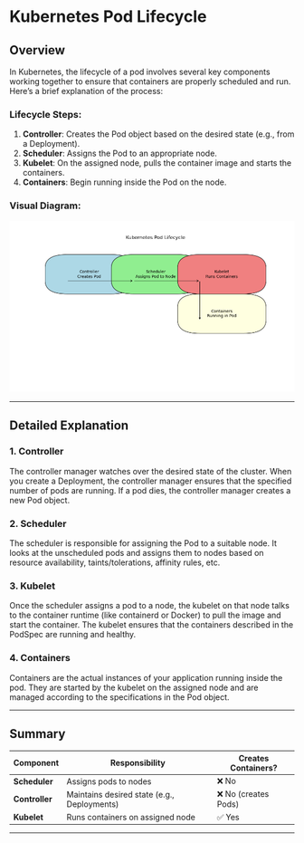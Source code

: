 
# Kubernetes Pod Lifecycle

## Overview
In Kubernetes, the lifecycle of a pod involves several key components working together to ensure that containers are properly scheduled and run. Here’s a brief explanation of the process:

### Lifecycle Steps:
1. **Controller**: Creates the Pod object based on the desired state (e.g., from a Deployment).
2. **Scheduler**: Assigns the Pod to an appropriate node.
3. **Kubelet**: On the assigned node, pulls the container image and starts the containers.
4. **Containers**: Begin running inside the Pod on the node.

### Visual Diagram:
![Kubernetes Pod Lifecycle](images/pod_lifecycle.png)

---

## Detailed Explanation

### 1. Controller
The controller manager watches over the desired state of the cluster. When you create a Deployment, the controller manager ensures that the specified number of pods are running. If a pod dies, the controller manager creates a new Pod object.

### 2. Scheduler
The scheduler is responsible for assigning the Pod to a suitable node. It looks at the unscheduled pods and assigns them to nodes based on resource availability, taints/tolerations, affinity rules, etc.

### 3. Kubelet
Once the scheduler assigns a pod to a node, the kubelet on that node talks to the container runtime (like containerd or Docker) to pull the image and start the container. The kubelet ensures that the containers described in the PodSpec are running and healthy.

### 4. Containers
Containers are the actual instances of your application running inside the pod. They are started by the kubelet on the assigned node and are managed according to the specifications in the Pod object.

---

## Summary

| Component         | Responsibility                          | Creates Containers? |
|------------------|------------------------------------------|---------------------|
| **Scheduler**     | Assigns pods to nodes                    | ❌ No               |
| **Controller**    | Maintains desired state (e.g., Deployments) | ❌ No (creates Pods) |
| **Kubelet**       | Runs containers on assigned node         | ✅ Yes              |

---

